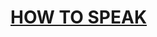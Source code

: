 # [HOW TO SPEAK](https://www.youtube.com/watch?v=Unzc731iCUY)

<!-- 
PATRICK WINSTON: The Uniform Code of Military Justice specifies court martial for any officer who sends a soldier
into battle without a weapon. There ought to be a similar protection for students
because students shouldn't go out into life without the ability to communicate,
and that's because your success in life will be determined largely by your ability to speak,
your ability to write, and the quality of your ideas, in that order.
I know that I can be successful in this because the quality of communication,
your speaking, your writing, is largely determined by this formula. It's a matter of how much knowledge you have,
how much you practice with that knowledge, and your inherent talent, and notice that the T is very small.
What really matters is what you know. This point came to me suddenly a few decades ago when
I was skiing at Sun Valley. I had heard that it was Celebrity Weekend, and one
of the celebrities was Mary Lou Retton,
famous Olympic gymnast, perfect 10s in the vault. And I heard that she was a novice at skiing,
so when the opportune moment arrived, I looked over on the novice slope and saw this young woman who, when she became unbalanced,
went like that. And I said that's got to be her. That must be the gymnast.
But then, it occurred to me, I'm a much better skier than she is, and she's an Olympic athlete-- not only
an ordinary Olympic athlete, an outstanding one. And I was a better skier because I had the K, and I had the P,
and all she had was the T. So you can get a lot better than people who may have inherent talents if you have
the right amount of knowledge. So that's what my objective is today, and here's my promise.
Today, you will see some examples of what you can put in your armamentarium of speaking
techniques, and it will be the case that some one of those examples, some heuristic, some technique,
maybe only one, will make-- will be the one that gets you the job.
And so this is a very non-linear process. You never know when it's going to happen, but that is my promise.
By the end of the next 60 minutes, you'll have been exposed to a lot of ideas, some of which
you'll incorporate into your own repertoire, and they will ensure that you get the maximum opportunity
to have your ideas valued and accepted
by the people you speak with. Now, in order to do that, we have to have a rule of engagement, and that
is no laptops, no cell phones.
So if you could close those, I'll start up as soon as you're done. Some people ask why that is a rule of engagement,
and the answer is, we humans only have one language processor.
And if your language processor is enga-- could you shut the laptop, please? If your language processor is engaged browsing the web
or reading your email, you're distracted. And worse yet, you distract all of the people around you.
Studies have shown that. And worse yet, if I see a open laptop somewhere back
there or up here, it drives me nuts, and I do a worse job.
And so that ensures that all of your friends who are paying attention don't get the performance
that they came to have. So that's it for preamble.
Let's get started. First thing we talk about, of course, is how to start.
Some people think the right thing to do is to start a talk with a joke.
I don't recommend it, and the reason is that, in the beginning of a talk,
people are still putting their laptops away. They're becoming adjusted to your speaking parameters,
to your vocal parameters, and they're not ready for a joke.
So it doesn't work very well. They usually fall flat. What you want to do instead is start with empowerment promise.
You want to tell people what they're going to know at the end of the hour
that they didn't know at the beginning of the hour. It's an empowerment promise. It's the reason for being here.
What would be an example? Oh, I see.
At the end of this 60 minutes, you will know things about speaking you don't know now,
and something among those things you know will make a difference in your life. Yeah, that's an empowerment promise,
so that's the best way to start. So now that I've talked a little bit about how to start,
what I want to do is give you some samples of heuristics that are always on my mind when I give a talk,
and first of these heuristics is that it's a good idea to cycle on the subject.
Go around it. Go round it again. Go round it again. Some people say, tell him what you want to tell him.
Tell him again, and then tell him a third time, as if people weren't intelligent.
But the point is-- the reason is-- well, there are many reasons, one of which is, at any given moment, about 20% of you
will be fogged out no matter what the lecture is. So if you want to ensure that the probability that everybody
gets it is high, you need to say it three times. So cycling is one of the things that I always
think about when I give a talk. Another thing I think about is, in explaining my idea,
I want to build a fence around it so that it's not confused
with somebody else's idea. So if you were from Mars, and I was teaching you
about what an arch is, I might say to you, well, that's an arch. And that's not to be confused with some other things
that other people might think is-- this is not an arch.
That's not an arch. I'm building a fence around my idea so that it can be distinguished from somebody else's idea.
So in a more technical sense, I might say, well, my algorithm might similar-- might seem similar to Jones's algorithm,
except his is exponential, and mine's linear. That's putting a fence around your idea so that people can not be confused about how it
might relate to something else. The third thing on this list of samples
is the idea of verbal punctuation.
And the idea here is that, because people will occasionally fog out and need to get back on the bus,
you need to provide some landmark places where you're announcing that it's a good time to get back on.
So I might, in this talk, say something about this being my outline.
The first thing we're going to do is talk about how to start. Then we're going to deal with these four samples,
and among these four samples, I've talked about the first idea-- that's cycling.
The second idea, building-- and now, the third idea is verbal punctuation.
So I'm enumerating and providing numbers. I'm giving you a sense that there's a seam in the talk,
and you can get back on.
So now, we're on a roll, and since we're on a roll, can you guess what fourth idea might be here--
an idea that helps people get back on the bus?
AUDIENCE: Ask a question. PATRICK WINSTON: Yes? AUDIENCE: Ask a question. [INAUDIBLE]
PATRICK WINSTON: Ask a question, yes. Thank you. So ask a question.
And so I will ask a question-- how much dead air can there be? How long can I pause?
I counted seven seconds. It seemed like an eternity to me to wait and not say anything
for seven seconds, but that's the standard amount of time you can wait for an answer. And of course, the question has to be carefully chosen.
It can't be too obvious because then people will be embarrassed to say it, but the answers can't be too hard because then nobody will have anything to say.
So here are some sample heuristics you can put in your armamentarium and build up your repertoire of ideas about presentation.
And now, if this persuades you that there is something to know, that there is knowledge,
then I've already succeeded because what I want to convince you of, is if you watch the speakers you admire and feel
are effective, and ask yourselves why they're successful, then you can build up your own personal repertoire
and develop your own personal style. And that's my fundamental objective, and the rest of this talk is about some
of the things that are in my armamentarium that I think are effective. So next thing on our agenda, as we
start to discuss these other things, is a discussion of time and place. So what do you think is a good time to have a lecture?
11 AM? Yeah.
And the reason is most people at MIT are awake by then,
and hardly anyone has gone back to sleep. It's not right after a meal.
People aren't fatigued from this or that. It's a great time to have a lecture. So that brings me, next, to the question of what
about the place? And the most important thing about the place is that it be well lit.
This room is well lit. Problem with other kinds of rooms is that we humans,
whenever the lights go down, or whenever the room is dimly lighted, it signals
that we should go to sleep. So whenever I go somewhere to give a talk, even today, the first thing I do when
I speak to the audio-visual people is say, keep the lights full up.
Oh, they might reply, people will see the slides better if we turn the lights off, and then I reply,
it's extremely hard to see slides through closed eyelids.
What else can you say about the place? Well, the place should be cased, and I
mean that in a colloquial sense, of like if you're robbing a bank, you would go to the bank
some occasions before to see what it's like, so there are no surprises when you do your robbery.
So whenever I go somewhere to speak, the first thing I ask my host to do is to take me to the place
where I'll be speaking so that if there are any weirdnesses, I'll be able to deal with it.
Sometimes, it might require some intervention. Sometimes, it just might require me to understand
what the challenges are. So when I came here this morning,
I did what I typically do. I imagined that all the seats were filled with disinterested farm animals,
and that way, I knew that, no matter how bad it was, it wouldn't be as bad as that.
So finally, it should be reasonably-- it should be reasonably populated.
It should be the case that-- if there were 10 people in this hall,
everyone would be wondering, what's going on that's so much more interesting that nobody's here. So you want to get a right sized place that's--
doesn't have to be packed, but it has to be more than half full. So those are some thoughts about a time and place.
Next thing I want to talk about is a subject of boards and props and slides.
Well, these are the tools of the trade. I believe that this is the right tool for speaking
when your purpose is informing. The slides are good when your purpose is exposing,
but this is what I use when I'm informing, teaching, lecturing, and there's several reasons why I use it.
For one thing, when you use the board, you have a graphic quality.
It's the case that, when you have a board, then you can easily exploit the fact that you can use graphics
in your presentation. So that's the graphic quality that I like, and the next thing
I like is the speed property.
The speed with which you write on the blackboard is approximately the speed at which people can absorb ideas.
If you go flipping through a bunch of slides, nobody can go that fast.
Finally, one great property of a board is that it can be a target.
Many people who are novices at speaking
find themselves suddenly aware of their hands. It's as if their hands were private parts that shouldn't
be exposed in public, so right away, they go into the pockets, and this is considered insulting in some parts of the world.
Or alternatively, maybe the hands will go in back like this.
I was once in a convent in Serbia, and my host--
as soon as we entered, a nun came up to us and offered us a refreshment. And I was about to say, no, thank you,
and he said, eat that stuff or die. It's a question of local custom and politeness.
But then before anything happened there, the nun pulled my hands out like this
because it was extraordinarily insulting in that culture to have your hands behind your back.
So why is that? Well, it's usually supposed that that's that it has to do with whether you're concealing a weapon.
So if your hands are in your pockets or behind your back, then it looks like you might have a weapon,
and that's what I mean by the virtue-- one of these virtues of the board. Now, you have something to do with your hands.
You can point out the stuff. I was once watching Seymour Papert give a lecture,
and I thought it was terrific. So I went a second time-- first time to absorb the content, second time
to note style. And what I discovered is that Papert was constantly pointing at the board.
And then I thought about it a little while, and I noted that none of the stuff he was pointing to
had anything to do with what he was saying. Nevertheless, it was an effective technique.
So that's just a little bit about the virtue
of blackboards. Now, I want to talk about props. The custodians of knowledge about props
are the playwrights. Many decades ago, I saw a play by Henrik Ibsen.
It was Hedda Gabler. I remember vaguely that it was about a woman in an unhappy
marriage, and her husband was in competition for an academic job with somebody else.
And he was going to lose partly because he was boring, and partly because the competitor had just
written a magnificent book. By the way, this is back in the days before there were copying machines and computers.
Anyhow, as the play opens, there's a potbellied stove,
and in the beginning of the play, the potbelly stove, with its open door,
just has some slightly glowing embers. But the potbellied stove is always there,
and as tension mounts in the play, and you see this manuscript, this prop that Ibsen so artfully used, you just know
that something's going to happen, because as the play goes on, the fire gets bigger and hotter
and finally all consuming, and you just know that that manuscript is going to go into that fire.
This memorable thing is what I remember about the play. So playwrights have got this all figured out,
but on the other hand, they're not the only people who can use props. Here's an example of the use of a prop, also
due to Seymour Papert. He was talking about how it's important to look at the problem in the right way, and here's
an example that not only teaches that, but makes it possible for you to embarrass your friends
in mechanical engineering. So here's what you do. Take a bicycle wheel, and you start it spinning.
And then you put some torque on the axle, or equivalently, you blow on the edge.
And the issue is, does it go that way, or does it go that way?
Now, the mechanical engineers will immediately say, oh, yes, I see-- right hand screw wheel.
And they'll put their fingers in this position, but forget exactly how to align their fingers
with the various aspects of the problem. And so it's usually the case that they get it right
with about a 50% probability. So their very fancy education gets them up
to the point where they're equivalent to flipping a coin. But it doesn't have to be that way
because you can think about the problem a little differently. So here's what you do.
You take some duct tape, and you put it around the part of the wheel like that.
And now, you start to think about, not the whole wheel, but just a little piece that's underneath the duct tape.
So here, that piece comes rolling over the top, and at this point, you blow on it with a puff of air.
Forgetting about the rest of the wheel, what happens to that little piece that's under the duct tape? It must want to go that way because you
banged on it like that. It's already going down like that. And what about the next piece?
Same thing. Next piece? Same thing. So the only thing that can happen is that the wheel goes over like that.
And so now, you'll never wonder again because you're thinking about the problem in the right way, and it's demonstrated by the use of a prop.
You can try this after we're done.
Another example I like to remember is one from when I was taking 8.01.
Alan Lazarus was the instructor at the time, and he was talking about the conservation of energy, kinetic
and potential. And there was a long wire in a ceiling in 26-100 attached
to a much bigger steel ball, but one-- not one like this. And Lazarus took the ball up against the wall like this.
He put his head flat against the wall to steady himself, and then he let go, and the pendulum
takes many seconds to go over and back, and then gently kisses Lazarus's nose.
And so you have many seconds to think, this guy really believes in the conservation of energy.
Do not try this at home. The problem is that, the first time you do this,
you may not just let go. There's a natural human tendency to push.
So that's a little bit on a subject of props.
It's interesting. Whenever surveys are taken, students always say more chalk,
less PowerPoint. And why would that be? Props are also very effective.
Why would that be? I'll give you my lunatic fringe view on this.
It has to do with what I would call empathetic mirroring.
When you're sitting up there watching me write on the board, all those little mirror neurons in your head, I believe,
become actuated, and you can feel yourself writing on the blackboard. And even more so, when I talk about this steel ball going
that way and this way, you can feel the ball as if you were me, and you can't do that with a slide.
You can't do it with a picture. You need to see it in the physical world.
That's why I think that-- oh, yes, of course, it's-- there are speed questions involved, too,
that have to be separated out. But I think the empathetic mirroring is why props and the use of a blackboard are so effective.
Well, let's see-- oh, yes, there is one more thing
by way of the tools, and that has to do with the use of slides.
I repeat, I think they're for exposing ideas,
not for teaching ideas, but that's what we do in a job talk or conference talk--
expose ideas. We don't teach them. So let me tell you a little bit about my views on that.
I remember, once, I was in Terminal A at Logan Airport.
I'd just come back from a really miserable conference, and the flight was really horrible.
It was one of those that feels like an unbalanced washing machine. And for the only time in my life,
I decided to stop on my way to my car and have a cup of coffee
and relax a little bit. And as I was there for a few minutes, someone came up to me and said, are you Professor Winston?
I think so, I said. I don't know. I guess I was trying to be funny.
In any event, he said, I'm on my way to Europe to give a job talk. Would you mine critiquing my slides?
Not at all, I said. You have too many, and they have too many words.
How did you know, he said, thinking perhaps I had seen a talk of his before.
I hadn't. My reply was, because it's always true. There are always too many slides, always too many words.
So let me show you some extreme examples of how not to use slides.
Well, for this demonstration, I need to be way over here
and when I get over here, then I can start to say things like,
one of the things you shouldn't do is read your transparencies. People in your audience know how to read, and reading will just annoy them.
Also, you should be sure that you have only a few words on each transparency, and that the words are easy to read.
And I hope I'm driving you crazy because I'm committing all kinds of crimes, the first of which
is that there are too many words on the slide. Second of which is, I'm way over there,
and the slide's way over there. So you get into this tennis match feeling
of shifting back and forth between the slide and the speaker. You want the slides to be condiments to what
you're saying, not the main event or the opposite way around. So how can we fix this?
Step number one is to get rid of the background junk. That's always distraction.
Step number two is to get rid of the words. When I reduced the words to these,
then everything I read a previous time, I'm not licensed to say, because it's not on the slide.
I'm not reading my slides anymore, but I'm saying what was written on the slides
in a previous example. So what else can we do to simplify this?
Well, we can get rid of the logos. We don't need them.
Simplification. What else can we do? Get rid of the title.
Now, I want to talk to you about some rules for slide preparation. I'm telling you the title.
It doesn't have to be up there. By reducing the number of words on the slide, I'm allowing you to pay more attention to me
and less to what's written on the slide. I mentioned it before-- we-- have only one language
processor, and we can either use it to read stuff or to listen to the speaker.
And so if we have too many words on the slide, it forces people in the audience to read this stuff
and not listen. A student of mine did an experiment a few years ago.
He taught some students some web-based programming ideas.
Half the information was on slides, he said the other half, and then for a control group, he reversed it.
And the question was, what did the subjects-- that is to say, freshmen at his fraternity--
what did the subjects remember best, what he said, or what they read on the slide?
And the answer is, what they read on the slide.
When their slides have a lot of material on it, they don't pay attention to the speaker. In fact, in the after action report, one of the subjects
said, I wish you hadn't talked so much. It was distracting.
Well, the last item is eliminate clutter. Here's some clutter.
No reason even for those bullets. So the too many words problem is a consequence
of a crime Microsoft has committed by allowing you to use fonts that are too small.
So you should all have a sample slide like this that you can use to determine what the minimum font
size is that's easily legible. [INAUDIBLE],, what do you think of those?
AUDIENCE: Which size is right? PATRICK WINSTON: What's that? AUDIENCE: Did you ask me what size is right? PATRICK WINSTON: Yeah, minimum, maybe.
AUDIENCE: 40 or 50. PATRICK WINSTON: Yeah, he says 40 or 50. I think that's about right.
35 is beginning to get too small, not necessarily because you can't read it, but because you're probably
using it to get too many words on the slide. What other crimes do we have?
Well, we have the laser pointer crime. And for that-- in the old days, when
we didn't have laser pointers, we used wooden ones, and people would go waving these things around.
And pretty soon it became almost like a baton twirling contest,
so here's what I recommended in the old days for dealing with this kind of pointer.
This is an example of use of a prop.
Jim Glass up there saw this talk about 20 years ago, and said, oh, yeah, I remember that talk.
That's the one where you broke the pointer. It's amazing how props tend to be
the things that are remembered. Well, now, we don't have physical pointers anymore.
We've got laser pointers. It's a wonder more people aren't driven into epileptic fits
over this sort of stuff. Well, here's what tends to happen. Look at that.
It's a lovely recursive picture, and I can become part of it by putting that laser beam right on the back of my head
up there. Then what do you see?
You see the back of my head. I have no eye contact, no engagement, nothing.
I was sitting with a student watching a talk one day, and she said, you know what, we could all leave,
and he wouldn't know. So what happens when you use a laser pointer?
You can't use a laser pointer without turning your head and pointing it at something, and when you do that,
you lose contact with the audience. You don't want to do it. So what do you do if you need to identify something
in your image, and you don't want to point at it with a laser? This is what you do. Put a little arrow on there and say,
now, look at that guy at the end of arrow number one. You don't need to have laser pointer to do that.
The too-heavy crime-- when people ask me to review a presentation, I
ask them to print it out and lay it out on a table.
When they do that, it's easy to see whether the talk is too heavy, too much text, not enough air, not
enough white space, not enough imagery. This is a good example of such a talk--
way too heavy. The presenter has taken advantage of a small font sizes
to get as much on the slide as he wanted. Lots of other crimes here, but the too-heavy-- the fact
that it's too heavy is what I wanted to illustrate. So here, by contrast, another talk--
one I gave a few years ago. It's not-- it wasn't a deeply technical talk, but I show it to you because there's air in it.
It's mostly pictures of things. There are three or four slides that have text on them,
but when I come to those, I give the audience time to read them. And they're there because they might have
some historical significance. The first slide with a lot of text on it is an extraction from the 1957--
from the proposal for the 1957 AI conference at Dartmouth. Extraordinarily interesting event,
and that historical extraction from the proposal helps drive that point home.
What else have we got here? Oh, yeah, your vocabulary word for the day. This is an hapax legomenon.
What that means is, this is the kind of slide you can get away with exactly once in your presentation.
This is a slide that got some currency some years ago because it shows the complexity of governing
in Afghanistan by showing how impossibly complex it is.
It's something you in the audience can't understand, and that's the point, but you can't have many of these.
You can have one per work, one per presentation, one per paper, one per book. That's what hapax legomenon is, and this is an example of it.
Well, I've shown you some crimes. So you might be asking, do these crimes actually occur?
So they do. [LAUGHTER]
There's the hands in the pockets crime. There's a crime and time and place selection here.
This is how you get to the Bartos Theater. First thing you do is you get on these steps
over at the Media Lab, then you cross this large open space,
then you turn right down this corridor. [LAUGHTER] At this point, whenever I go in there, I wonder if there are torture implements around the corner.
[LAUGHTER] And then when you get in there, you get into this dark, gloomy place.
So it's well named when they call it the Bartos Theater because it's a place where you can watch a movie, but it's not a place where you can give a talk.
Now, on a subject of does it happen,
here's a talk I attended a while back in Stata. Notice that the speaker is far away from the slides.
Speaker's using a laser pointer. And you say to me, well, what's happening here?
It's, by the way, the 80th - 80th! slide of the presentation.
Notice that it extends with the words, this is the first of 10 conclusions slides. [LAUGHTER]
So what's the audience reaction? That's the sponsor of the meeting.
[LAUGHTER] He's reading his email. This is the co-sponsor of the meeting.
He's examining the lunch menu. [LAUGHTER] What about this person?
This person looks like he's paying attention,
but just because it's a still picture. If you were to see a video, what you would see is something like this [YAWNS].
[LAUGHTER] So yeah, it does happen.
Well, now, that's a quick review of tools.
Now, I want to talk about some special cases.
We could talk a little bit about the informing or to say another way, doing what I'm doing now.
But I'll just say a few words about that. In that kind of presentation, you want to start with a promise like I did for this hour
that we're going through now. And then it comes to the question of how do you inspire people?
I've given this talk for a long time, and a few years ago, our department chairman
said, would you please give this talk to a new faculty, and be sure to emphasize what it takes to inspire students.
And strangely, I hadn't thought about that question before. So I started a survey. I'd talked to some of my incoming freshmen advisees,
and I talked to senior faculty and everything in between about how they've been inspired.
What I found from the incoming freshmen is that they were inspired by some high school teacher who told them they could do it.
What I found in the senior faculty, they were inspired by someone who
helped them see a problem in a new way. And what I saw from everyone is that they were inspired when
someone exhibited passion about what they were doing,
exhibited passion about what they were doing. So that's one way to be inspiring.
It's easy for me because I do artificial intelligence.
And how can you not be interested in artificial intelligence? [LAUGHTER] I mean, if you're not interested in artificial intelligence,
you're probably not interested in interesting things. So when I'm lecturing in my AI class, it's natural for me
to talk about what I think is cool and how exciting some new idea is.
So that's the kind of expression of passion that makes a difference while informing with respect
to this question of inspiring.
Oh, yeah and of course, during this promise phase, you can also express how cool stuff is.
Let me give you an example of a lecture that starts this way. I'm talking about resource allocation.
It's the same sort of stuff you would think of when your-- it's the same sort of ideas you would need if you're allocating aircraft to a flight schedule
or trying to schedule a factory or something like that. But the example is putting colors on the states in the United States
without any bordering states having the same color. So here it goes.
This is what I show at the beginning of the class. This is a way of doing that coloring.
And you might say, well, why don't we wait till it finishes? Would you like to do that?
No? Well, we're not going to wait till it finishes because the sun will have exploded and consumed the earth
before this program finishes. [LAUGHTER] But with a slight adjustment to how the program works, which
I tell my students you will understand in the next 50 minutes, this is what you get.
Isn't that cool? You got to be amazed by stuff that
takes a computation from longer than the lifetime of the solar system into a few seconds.
So that's what I mean by providing a promise upfront and expressing some passion about what
you're talking about. Well, the last item in this little block here is it has to do with what people
think that they do it at MIT. You ask faculty what the most important purpose is, and they'll say, well, the most important thing I do
is teach people how to think. And then you say oh, that's great.
How do you teach people how to think? Blank stare.
No one can quite respond to that part, that natural next question.
So how do you teach people how to think? Well, I believe that we are storytelling animals.
And that we start developing our story, understanding and manipulating skills
with fairy tales in childhood and continue on through professional schools like law, business, medicine,
everything. And we continue doing that throughout life. So if that is what thinking is all about.
And we want to teach people how to think, you provide them with the stories they need to know, the questions they need to ask about those stories,
mechanisms for analyzing those stories, ways of putting stories together, ways of evaluating how reliable a story is.
And that's what I think you need to do when you teach people how to think.
But that's all about education. And many of you here are not necessarily
for that, but rather for this part, for persuading, which breaks down into several categories,
oral exams, not shown, shop talks, getting famous. I won't say much about oral exams other than the fact
that they used to be a lot scarier than they are today. In the old days, reading the literature
in a foreign language was a part of that. And there was a high failure rate.
And when you look back on those failures, the most usual reason for people failing an oral exam
is failure to situate and a failure to practice. By situate, I mean, it's important to talk
about your research in context. This is a problem that's being pursued all over the world.
There hasn't been any progress before me in the past 30 years. Everyone is looking for a solution
because it will have impact on so many other things, such situating and time and place
and feel. And then as far as practice is concerned, yes, practice is important.
But that doesn't mean showing your slides to the people you share an with.
The problem with that is that if people know what you're doing, they will hallucinate that there's
material in your presentation that isn't there if it isn't there. A variation on the scene, by the way,
is your faculty supervisor is not a very good person
to help you debug a talk because they, in fact, know what you're doing. And they will, in fact, hallucinate
there's material in your presentation that isn't there. So you need to get together with some friends who don't know what you're doing and have them--
well, you start the practice session by saying, if you can't make me cry, I won't value as a friend
anymore. [LAUGHTER] And then when you get to the faculty on a oral exam,
it will be easy. You see, difficulty-- the amount of flak
you'll get from somebody is proportional to age. The older somebody is, the more they
understand where they are in the world. But the young people are trying to show the old people how smart they are, so it's subtly vicious.
So whenever you have an opportunity to have an examining committee that's full of people with gray hair, that's what you want.
Well, that's just a word or two about something I haven't listed here. Let's get into the subject of job talks.
So I was sitting in a bar many years ago in San Diego.
I was a member of the Navy Science Board, and I was sitting with a couple of my colleagues on the board
Delores Etter from the University of Colorado. She made me so jealous I could spit because she'd written 21
books, and I'd only written 17. And then the other one was Bill Weldon
from the University of Texas. He was an electromagnetism guy, and he
knew how to use rail guns to drive steel rods through tank armor. These were interesting people.
So I said, what do you look for in a faculty candidate?
And within one microsecond, Delores said, they have to show us they've
got some kind of vision, quickly followed by Bill who said,
they have to show us that they've done something.
Oh, that sounds good, I said. And then I said to them, how long
does a candidate have to establish these two things? What do you think?
Well, compare your answer to theirs.
Five minutes. So if you haven't expressed your vision, if you haven't told people that you've done something in five
minutes, you've already lost. So you have to be able to do that. And let me just mention a couple of things in that connection.
Here, the vision is in part, a problem that somebody cares about and something new in your approach.
So the problem is understanding the nature of human intelligence. And the approach is asking questions
about what makes us different from chimpanzees and Neanderthals.
Is it merely a matter of quantity, or we're just a little bit smarter in some continuous way?
Or do we have something that's fundamentally different that chimpanzees don't have and Neanderthals either?
And the answer is yes, we do have something different. We are symbolic creatures.
And because we're symbolic creatures, we can build symbolic descriptions
of relations and events. We can string them together and make stories. And because we can make stories, that's what makes us different.
So that's my stump speech. That's how I start most of my talks on my own personal research.
How do you express the notion that you've done something?
By listing the steps that need to be taken in order to achieve
the solution to that problem. You don't have to have done all of those steps. But you can say here's what needs to be done.
An example, here's what needs to be done. We need to specify some behavior. We need to enumerate the constraints that
make it possible to deal with that behavior. We have to implement a system because we're engineers,
and we don't think that we've understood something unless we can build it. And we've built such a system, and we're
about to demonstrate it to you today. That would be an example of enumerating a series of steps
needed to realize the vision. So then blah, blah, blah, blah, blah, blah, blah, blah.
And then you conclude by-- you conclude by enumerating your contributions.
It's kind of mirror of these steps. And it helps to establish that you've done something.
So that's a kind of general purpose framework for doing a technical talk.
Now, only a few more things left to do today. Getting famous is the next item on our agenda
because once you've got the job, you need to think a little bit about how you're going to be recognized for what you do.
So oh, first of all, why should you care about getting famous?
I thought about this in connection with a fundraising event I attended
once, a fundraising event for raising money to save Venice from going under water and having all of its art
destroyed. Anyway, I was sitting here, and JC was sitting here.
That was Julia, the late Julia Child.
And as the evening wore on, more and more people would come up and ask Julia to autograph something
or express a feeling that she had changed their life. And it just happened over and over again.
So eventually, I turned to Julia, and I said, Ms. Child, is it fun to be famous?
And she thought about it for a second. And she said, you get used to it. [LAUGHTER]
But you know what occured to me? You never get used to being ignored.
So it's-- here's a way to think about it. Your ideas are like your children.
And you don't want them to go into the world in rags. So what you want to do is to be sure that you have these techniques, these mechanisms,
these thoughts about how to present ideas that you have so that they're recognized for the value that is in them.
So that's why it's a legitimate thing to concern yourself with packaging.
Now, how do you get remembered? Well, there's something I like to call Winston's star.
And every one of the items I'm about to articulate starts
with an S. So if you want your presentation ideas to be remembered, one of the things you need to do
is to make sure that you have some kind of symbol associated
with your work. So this arch example is actually from my PhD thesis
many, many years ago. And in the course of my work at that time,
this work on arch learning became mildly famous, and I didn't know why. It was only many years later that I realized
that that work accidentally had all of the elements on this star. So the first element is that there was a kind of symbol.
It's the arch itself.
Next thing you need is some kind of slogan, a kind of phrase that provides a handle on the work.
And in this case, the phrase was one shot learning.
And it was one shot because the program I wrote learned something definite from every example that
was presented to us. So in going from a model based on this configuration
to something that isn't an arch base on that configuration, the program learned that it has to be on top,
one shot learning. So that's a symbol, slogan.
And now we need a surprise.
Yeah, the surprise is you don't need a million examples of something to learn. You can do it with one example if you're
smart enough to make use of that example appropriately. So that was the surprise.
You can learn something definite from each example. Next item was a salient idea.
Now, when I say salient idea, I don't mean important.
What I mean is an idea that sticks out. Some theses, funnily enough, have too many good ideas,
and you don't know what it's all about because which one is it? So you need an idea that sticks out.
And the idea that stuck out here was the notion of a near miss.
You see, this is not an arch, but it doesn't miss by much. So it's a near miss.
And finally, you need to tell the story
of how you did it, how it works, why it's important.
So that's a bit on how to not so much get famous,
but how to ensure that your work is recognized. Well, we're almost finished because now we're
down to this last item, which is how to stop. And when we come to that, there's
a question of all right, well, what is the final slide?
And what are the final words?
So for the final slide, let me give you some examples of possibilities.
How about this one? Well, you might see that slide and think to yourself,
there are 1,000 faculty at MIT. Nice piece of work, but not so much,
but it's only a tiny piece of work if you divide by 1,000.
So when you show a whole gigantic list of collaborators at the end of a talk, it's a kind of let down
because it suggests that nobody knows. Well, did you do anything significant?
Now, you've got to recognize your collaborators, right? So where do you do that? Not on the last slide, on the first slide.
All this was on the first slide. These are the collaborators, so you don't want to put them at the end. You don't want a slide like this.
How about this one?
This is the worst possible way to end a talk. [LAUGHTER] Because this slide can be up there for 20 minutes.
I've seen it happen. It squanders real estate. It squanders an opportunity to tell people who you are.
It's just-- What about this one?
I often see it.
I never see anybody write it down. Also, it wastes opportunity.
Oh my God, even worse.
All of these lines do nothing for you.
They waste an opportunity for you to tell people-- to leave people with what you--
with who you are. Well, what about this?
Is this a good one? It might seem so at first, but here's the problem.
If you say these are my conclusions,
these are perfectly legitimate conclusions that nobody cares about. What they care about is what you have done.
And that's why your final slide should have this label, contributions.
It's a mirror of what I said over there about how job talks ought to be like a sandwich. And the final slide, the one that's
up there while people are asking questions and filing out, it ought to be the one that has your contributions on it.
Here's an example from my own stump speech. Yeah, this is what I talk about a lot.
Yes, here are the things that I typically demonstrate.
And I wait for people to read it. And the final element there is this is what we get out of it,
so that's an example of a contribution slide.
All right, now, what about the other part? You got your final slide up there.
It's a contribution slide. Somehow you have to tell people you're finished. So let's see it, check out a few possibilities.
One thing you could do in the final words
is you could tell a joke.
It's OK. By the time you're done, people have adjusted themselves to your voice parameters.
They're ready for a joke. I was sitting in another bar, this time in Austin, Texas
with a colleague of mine named Doug Lenat. And Doug's a fantastic speaker.
And so I said to Doug, Doug, you're a fantastic speaker, what's your secret?
And he said, oh, I always finish with a joke, and that way, people think they've had fun the whole time.
[LAUGHTER] So yeah, a joke will work down there.
How about this one?
Thank you. I don't recommend it. It's a weak move.
You will not go to hell if you conclude your talk by saying thank you, but it's a weak move, and here's why.
When you say thank you, even worse, thank you for listening, it suggests that everybody has stayed
that long out of politeness and that they had a profound desire to be somewhere else.
But they're so polite, they stuck it out. And that's what you're thanking them for. So once wild applause has started,
you can mouth a thank you, and there's nothing wrong with that. But the last thing you do should not be saying thank you.
Now, you say to me, well, doesn't everybody say thank you? Well, what everybody does is not necessarily the right thing.
And I like to illustrate how some talks can end without saying thank you. I like to draw from political speeches,
but the ones that I've heard recently aren't so good, so-- [LAUGHTER]
So I'm going to have to go go back a little bit.
So here is Governor Christie. He gave the Republican keynote address one year.
This is the end of his talk. Let's see what he does. [APPLAUSE]
CHRIS CHRISTIE: And together, everybody, together. We will stand up once again for American greatness
for our children and grandchildren. God bless you, and God bless America. [APPLAUSE]
PATRICK WINSTON: So that's a classic benediction ending. God bless you, God bless America.
Now, I don't want to be partisan about this. So I think I'd better switch to the keynote address in the Democratic Convention.
It was delivered that year by Bill Clinton, who knows something about how to speak.
[APPLAUSE] BILL CLINTON: If that is what you want, if that is what you believe, you must vote,
and you must re-elect President Barack Obama. God bless you, and God bless America.
[APPLAUSE] [LAUGHTER]
PATRICK WINSTON: Now, watch this. Let's go back a little bit and redo it. What I want you to see is that at one point,
he seems to be almost pressing his lips together, forcing himself not to say thank you.
Then there's another place where he does a little salute. So watch for those this time around. [APPLAUSE]
BILL CLINTON: If that is what you want, if that is what you believe, you must vote,
and you must re-elect President Barack Obama. God bless you., and God bless America.
[APPLAUSE] PATRICK WINSTON: That's where he's pursing his lips. [LAUGHTER] There's the salute.
[LAUGHTER] Yeah, I think that's pretty good.
Now, what are we gonna take away from this? Well, I suppose I could conclude this talk by saying God bless
you, and God bless the Massachusetts Institute of Technology, but it might not work so well.
But what you can get out of this is you don't have to say thank you. There are other things you can do.
And it's interesting that over time, people figure this out, and there's some stock ways of ending things.
So in the Catholic church, and the good old Latin mass,
it ended with ite missa est, which
translates approximately to OK, the mass is over, you can go home now. [LAUGHTER]
And of course, at musical concerts, you know that it's time to clap not at the end of the song,
but rather when the conductor goes over and shakes hands with the concert master.
Those are conventions that tell you that the event is over.
So those are all possibilities for here.
But one more possibility, and that is that you can salute the audience.
And by that, I mean, you can say something about how much you value your time at a place.
So I could say, well, it's been great fun being here.
It's been fascinating to see what you folks are doing here at MIT. I've been much stimulated and provoked
by the kinds of questions you've been asking, it's been really great. And I look forward to coming back
on many occasions in the future. So that salutes the audience. You can do that.
Well, there it is. You know what? I'm glad you're here.
And the reason is by being here, I think you have demonstrated an understanding that how you present and how you package your ideas is
an important thing. And I salute you for that. [LAUGHTER] And I suggest that you come back again and bring
your friends. [APPLAUSE] 
-->

